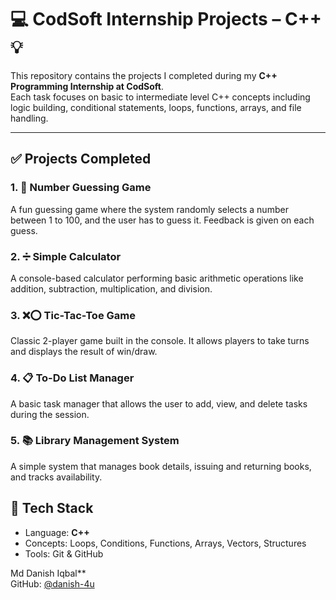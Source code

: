 # 💻 CodSoft Internship Projects – C++ 💡

This repository contains the projects I completed during my **C++ Programming Internship at CodSoft**.  
Each task focuses on basic to intermediate level C++ concepts including logic building, conditional statements, loops, functions, arrays, and file handling.

---

## ✅ Projects Completed

### 1. 🎯 Number Guessing Game
A fun guessing game where the system randomly selects a number between 1 to 100, and the user has to guess it. Feedback is given on each guess.

### 2. ➗ Simple Calculator
A console-based calculator performing basic arithmetic operations like addition, subtraction, multiplication, and division.

### 3. ❌⭕ Tic-Tac-Toe Game
Classic 2-player game built in the console. It allows players to take turns and displays the result of win/draw.

### 4. 📋 To-Do List Manager
A basic task manager that allows the user to add, view, and delete tasks during the session.

### 5. 📚 Library Management System
A simple system that manages book details, issuing and returning books, and tracks availability.

## 🧠 Tech Stack
- Language: **C++**
- Concepts: Loops, Conditions, Functions, Arrays, Vectors, Structures
- Tools: Git & GitHub

Md Danish Iqbal**  
GitHub: [@danish-4u](https://github.com/danish-4u)
